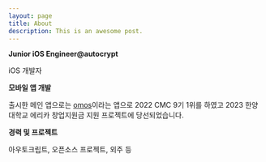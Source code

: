 ```yaml
---
layout: page
title: About
description: This is an awesome post.
---
```


<div id="rightCol">
<!--  <img src="/assets/posts/profile-main.png" />-->

  <p></p>

  <p><b>Junior iOS Engineer@autocrypt</b></p>

  <p> iOS 개발자</p>

  <p><b> 모바일 앱 개발 </b></p>

  <p> 출시한 메인 앱으로는 <a href="https://apps.apple.com/kr/app/omos/id1615388062?l=ko" target="_blank">omos</a>이라는 앱으로 2022 CMC 9기 1위를 하였고 2023 한양대학교 에리카 창업지원금 지원 프로젝트에 당선되었습니다.  </p>

<!--  <p><b>발표</b></p>-->
<!--    -->
<!--  <p>뉴욕, 보스턴, 서울 등에서 열린 다양한 개발자 컨퍼런스에서 발표를 했고 판교 지역 iOS 개발자 모임 <a href="https://festa.io/hosts/625">레츠스위프트 판교</a>를 공동 주최하고 있습니다. 과거 발표 자료는 <a href="{{ site.baseurl }}/speaking-kr">여기</a>에서 자세히 보실 수 있습니다.</p>-->

  <p><b>경력 및 프로젝트</b></p>

  <p>아우토크립트, 오픈소스 프로젝트, 외주 등</p>
</div>

<style type="text/css">
  #leftCol {
    margin-bottom: 40px;
    margin-right: 30px;
    width: 100%;
    text-align: center;
  }
  #rightCol img {
    height: 200px;
    /*display: block;
    margin-left: auto;
    margin-right: auto;*/
  }
  @media screen and (min-width: 600px) {
    #leftCol {
        width: 35%; 
        float: left;
        height: 520px;
      }
    }
  }
  @media screen and (min-width: 600px) {
    #rightCol {
      width: 55%; 
      float: right;
    }
  }
  }
</style>
